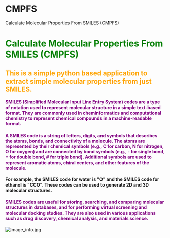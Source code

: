 # CMPFS
Calculate Molecular Properties From SMILES (CMPFS) 
# <font color='green'> Calculate Molecular Properties From SMILES (CMPFS)</font> 
## <font color='orange'> This is a simple python based application to extract simple molecular properties from just SMILES. </font> 

#### <font color='purple'>SMILES (Simplified Molecular Input Line Entry System) codes are a type of notation used to represent molecular structure in a simple text-based format. They are commonly used in cheminformatics and computational chemistry to represent chemical compounds in a machine-readable format.</font> 

#### <font color='purple'> A SMILES code is a string of letters, digits, and symbols that describes the atoms, bonds, and connectivity of a molecule. The atoms are represented by their chemical symbols (e.g., C for carbon, N for nitrogen, O for oxygen) and are connected by bond symbols (e.g., - for single bond, = for double bond, # for triple bond). Additional symbols are used to represent aromatic atoms, chiral centers, and other features of the molecule.</font> 

#### For example, the SMILES code for water is "O" and the SMILES code for ethanol is "CCO". These codes can be used to generate 2D and 3D molecular structures.

#### <font color='purple'>SMILES codes are useful for storing, searching, and comparing molecular structures in databases, and for performing virtual screening and molecular docking studies. They are also used in various applications such as drug discovery, chemical analysis, and materials science.</font> 

![image_info.jpg](attachment:image_info.jpg)
